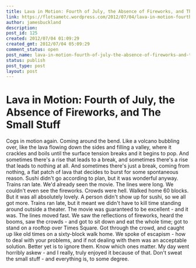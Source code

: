 ```yaml
---
title: Lava in Motion: Fourth of July, the Absence of Fireworks, and The Small Stuff
link: https://flotsametc.wordpress.com/2012/07/04/lava-in-motion-fourth-of-july-the-absence-of-fireworks-and-the-small-stuff/
author: jamesbuckland
description: 
post_id: 125
created: 2012/07/04 01:09:29
created_gmt: 2012/07/04 05:09:29
comment_status: open
post_name: lava-in-motion-fourth-of-july-the-absence-of-fireworks-and-the-small-stuff
status: publish
post_type: post
layout: post
---
```


# Lava in Motion: Fourth of July, the Absence of Fireworks, and The Small Stuff

Cogs in motion again. Coming around the bend. Like a volcano bubbling over, like the lava flowing down the sides and filling a valley, where it crackles and boils until the surface tension breaks and it begins to pop. And sometimes there's a rise that leads to a break, and sometimes there's a rise that leads to nothing at all. And sometimes there's just a break, coming from nothing, a flat patch of lava that decides to burst for some spontaneous reason. Sushi didn't go according to plan, but it was wonderful anyway. Trains ran late. We'd already seen the movie. The lines were long. We couldn't even see the fireworks. Crowds were hell. Walked home 60 blocks. But it was all absolutely lovely. A person didn't show up for sushi, so we all got more. Trains ran late, but it meant we didn't have to kill time standing around outside a theater. The movie was guaranteed to be excellent - and it was. The lines moved fast. We saw the reflections of fireworks, heard the booms, saw the crowds - and got to sit down and eat the whole time; got to stand on a rooftop over Times Square. Got through the crowd, and caught up like old times on a sixty-block walk home. We spoke of escapism - how to deal with your problems, and if not dealing with them was an acceptable solution. Better yet is to ignore them. Know which ones matter. My day went horribly askew - and I really, truly enjoyed it because of that. Don't sweat the small stuff - and everything is, to some degree.